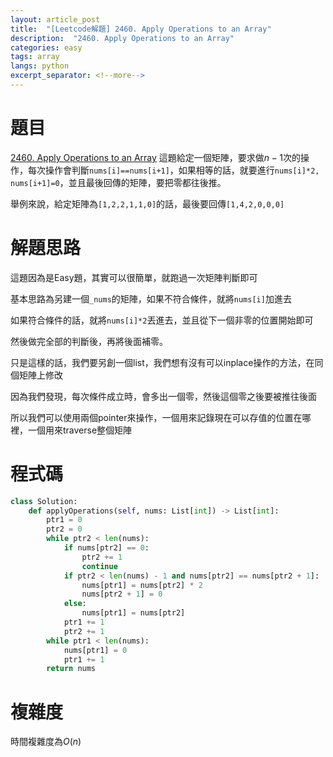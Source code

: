```yaml
---
layout: article_post
title:  "[Leetcode解題] 2460. Apply Operations to an Array"
description:  "2460. Apply Operations to an Array"
categories: easy
tags: array
langs: python
excerpt_separator: <!--more-->
---
```


# 題目
[2460. Apply Operations to an Array](https://leetcode.com/problems/apply-operations-to-an-array/description)
這題給定一個矩陣，要求做$n-1$次的操作，每次操作會判斷`nums[i]==nums[i+1]`，如果相等的話，就要進行`nums[i]*2, nums[i+1]=0`，並且最後回傳的矩陣，要把零都往後推。

舉例來說，給定矩陣為`[1,2,2,1,1,0]`的話，最後要回傳`[1,4,2,0,0,0]`
<!--more-->

# 解題思路

這題因為是Easy題，其實可以很簡單，就跑過一次矩陣判斷即可

基本思路為另建一個`_nums`的矩陣，如果不符合條件，就將`nums[i]`加進去

如果符合條件的話，就將`nums[i]*2`丟進去，並且從下一個非零的位置開始即可

然後做完全部的判斷後，再將後面補零。

只是這樣的話，我們要另創一個list，我們想有沒有可以inplace操作的方法，在同個矩陣上修改

因為我們發現，每次條件成立時，會多出一個零，然後這個零之後要被推往後面

所以我們可以使用兩個pointer來操作，一個用來記錄現在可以存值的位置在哪裡，一個用來traverse整個矩陣

# 程式碼

```python
class Solution:
    def applyOperations(self, nums: List[int]) -> List[int]:
        ptr1 = 0
        ptr2 = 0
        while ptr2 < len(nums):
            if nums[ptr2] == 0:
                ptr2 += 1
                continue
            if ptr2 < len(nums) - 1 and nums[ptr2] == nums[ptr2 + 1]:
                nums[ptr1] = nums[ptr2] * 2
                nums[ptr2 + 1] = 0
            else:
                nums[ptr1] = nums[ptr2]
            ptr1 += 1
            ptr2 += 1
        while ptr1 < len(nums):
            nums[ptr1] = 0
            ptr1 += 1
        return nums
```

# 複雜度

時間複雜度為$O(n)$